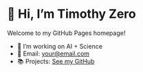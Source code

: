
# 👋 Hi, I’m Timothy Zero

Welcome to my GitHub Pages homepage!

- 🔧 I’m working on AI + Science
- 🚀 Email: your@email.com
- 📚 Projects: [See my GitHub](https://github.com/TimothyZero)

